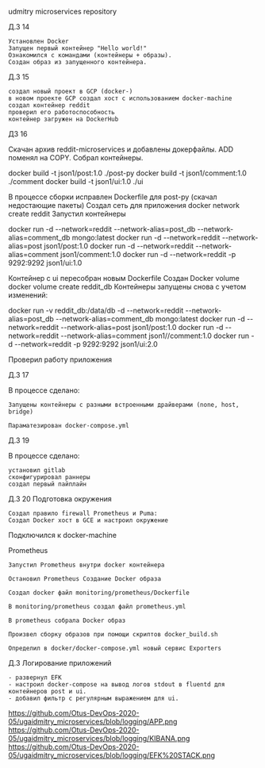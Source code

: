 udmitry microservices repository

Д.З 14

    Установлен Docker
    Запущен первый контейнер "Hello world!"
    Ознакомился с командами (контейнеры + образы).
    Создан образ из запущенного контейнера.

Д.3 15

    создал новый проект в GCP (docker-)
    в новом проекте GCP создал хост с использованием docker-machine
    создал контейнер reddit
    проверил его работоспособность
    контейнер загружен на DockerHub

ДЗ 16

Скачан архив reddit-microservices и добавлены докерфайлы. ADD поменял на COPY. Собрал контейнеры.

docker build -t json1/post:1.0 ./post-py docker build -t json1/comment:1.0 ./comment docker build -t json1/ui:1.0 ./ui

В процессе сборки исправлен Dockerfile для post-py (скачал недостающие пакеты) Создал сеть для приложения docker network create reddit Запустил контейнеры

docker run -d --network=reddit --network-alias=post_db --network-alias=comment_db mongo:latest docker run -d --network=reddit --network-alias=post json1/post:1.0 docker run -d --network=reddit --network-alias=comment json1/comment:1.0 docker run -d --network=reddit -p 9292:9292 json1/ui:1.0

Контейнер с ui пересобран новым Dockerfile Создан Docker volume docker volume create reddit_db Контейнеры запущены снова с учетом изменений:

docker run -v reddit_db:/data/db -d --network=reddit --network-alias=post_db --network-alias=comment_db mongo:latest docker run -d --network=reddit --network-alias=post json1/post:1.0 docker run -d --network=reddit --network-alias=comment json1//comment:1.0 docker run -d --network=reddit -p 9292:9292 json1/ui:2.0

Проверил работу приложения

Д.З 17

В процессе сделано:

    Запущены контейнеры с разными встроенными драйверами (none, host, bridge)

    Параматезирован docker-compose.yml

Д.З 19

В процессе сделано:

    установил gitlab
    сконфигурировал раннеры
    создал первый пайплайн

Д.3 20 Подготовка окружения

    Создал правило firewall Prometheus и Puma:
    Создал Docker хост в GCE и настроил окружение

Подключился к docker-machine

Prometheus

    Запустил Prometheus внутри docker контейнера

    Остановил Prometheus Создание Docker образа

    Создал docker файл monitoring/prometheus/Dockerfile

    В monitoring/prometheus создал файл prometheus.yml

    В prometheus собрала Docker образ

    Произвел сборку образов при помощи скриптов docker_build.sh

    Определил в docker/docker-compose.yml новый сервис Exporters

Д.З Логирование приложений 

    - развернул EFK
    - настроил docker-compose на вывод логов stdout в fluentd для контейнеров post и ui.
    - добавил фильтр с регулярным выражением для ui.
https://github.com/Otus-DevOps-2020-05/ugaidmitry_microservices/blob/logging/APP.png
https://github.com/Otus-DevOps-2020-05/ugaidmitry_microservices/blob/logging/KIBANA.png
https://github.com/Otus-DevOps-2020-05/ugaidmitry_microservices/blob/logging/EFK%20STACK.png














   

